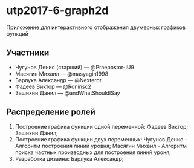# utp2017-6-graph2d
Приложение для интерактивного отображения двумерных графиков функций

## Участники
* Чугунов Денис (старший) — @Praepostor-IU9
* Масягин Михаил — @masyagin1998
* Барлука Александр — @Nexterot
* Фадеев Виктор — @Roninsc2
* Зашихин Данил — @andWhatShouldISay

## Распределение ролей
1) Построение графика функции одной переменной:
  Фадеев Виктор;
  Зашихин Данил;
2) Построение графика функции двух переменных:
  Чугунов Денис - Алгоритм построения линий уровня;
  Масягин Михаил - Алгоритм поиска частных производных для построения линий уроня;
3) Разработка дизайна:
  Барлука Александр;
